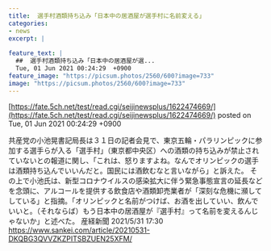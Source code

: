 ```yaml
---
title:  選手村酒類持ち込み「日本中の居酒屋が選手村に名前変える」  
categories:
- news
excerpt: |
  
feature_text: |
  ##  選手村酒類持ち込み「日本中の居酒屋が選...
  Tue, 01 Jun 2021 00:24:29  +0900
feature_image: "https://picsum.photos/2560/600?image=733"
image: "https://picsum.photos/2560/600?image=733"
---
```


[https://fate.5ch.net/test/read.cgi/seijinewsplus/1622474669/](https://fate.5ch.net/test/read.cgi/seijinewsplus/1622474669/)
posted on Tue, 01 Jun 2021 00:24:29  +0900

<!--more-->

共産党の小池晃書記局長は３１日の記者会見で、東京五輪・パラリンピックに参加する選手らが入る「選手村」（東京都中央区）への酒類の持ち込みが禁止されていないとの報道に関し、「これは、怒りますよね。なんでオリンピックの選手は酒類持ち込んでいいんだと。国民には酒飲むなと言いながら」と訴えた。 その上で小池氏は、新型コロナウイルスの感染拡大に伴う緊急事態宣言の延長などを念頭に、アルコールを提供する飲食店や酒類卸売業者が「深刻な危機に瀕してしている」と指摘。「オリンピックと名前がつけば、お酒を出していい、飲んでいいと。（それならば）もう日本中の居酒屋が『選手村』って名前を変えるんじゃないか」と述べた。 産経新聞 2021/5/31 17:30 https://www.sankei.com/article/20210531-DKQBG3QVVZKZPITSBZUEN25XFM/
